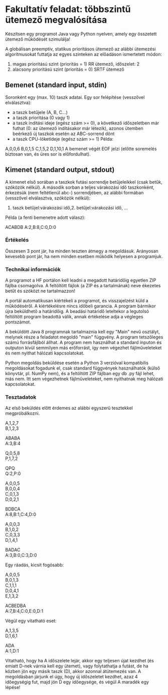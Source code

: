 # Fakultatív feladat: többszintű ütemező megvalósítása
Készítsen egy programot Java vagy Python nyelven, amely egy összetett ütemező működését szimulálja!

A globálisan preemptív, statikus prioritásos ütemező az alábbi ütemezési algoritmusokat futtatja az egyes szinteken az előadáson ismertetett módon:

1. magas prioritású szint (prioritás = 1) RR ütemező, időszelet: 2
2. alacsony prioritású szint (prioritás = 0) SRTF ütemező 

## Bemenet (standard input, stdin)
Soronként egy (max. 10) taszk adatai. Egy sor felépítése (vesszővel elválasztva):

- a taszk betűjele (A, B, C...)
- a taszk prioritása (0 vagy 1)
- a taszk indítási ideje (egész szám >= 0), a következő időszeletben már futhat (0: az ütemező indításakor már létezik), azonos ütemben beérkező új taszkok esetén az ABC-sorrend dönt
- a taszk CPU-löketideje (egész szám >= 1)
Példa:

A,0,0,6
B,0,1,5
C,1,5,2
D,1,10,1
A bemenet végét EOF jelzi (előtte soremelés biztosan van, és üres sor is előfordulhat).

## Kimenet (standard output, stdout)
A kimenet első sorában a taszkok futási sorrendje betűjeleikkel (csak betűk, szóközök nélkül).
A második sorban a teljes várakozási idő taszkonként, érkezésük (nem feltétlenül abc-) sorrendjében, az alábbi formában (vesszővel elválasztva, szóközök nélkül):

1. taszk betűjel:várakozási idő,2. betűjel:várakozási idő, ...

Példa (a fenti bemenetre adott válasz):

ACABDB
A:2,B:8,C:0,D:0
### Értékelés
Összesen 3 pont jár, ha minden teszten átmegy a megoldásuk. Arányosan kevesebb pont jár, ha nem minden esetben működik helyesen a programjuk.

### Technikai információk
A programot a HF portálon kell leadni a megadott határidőig egyetlen ZIP fájlba csomagolva. A feltöltött fájlok (a ZIP és a tartalmának) neve ékezetes betűt és szóközt ne tartalmazzon!

A portál automatikusan kiértékeli a programot, és visszajelzést küld a működéséről. A kiértékelésre nincs időbeli garancia. A program bármikor újra beküldhető a határidőig. A beadási határidő leteltekor a legutolsó feltöltött program beadottá válik, annak értékelése adja a végleges pontszámot.

A beküldött Java 8 programnak tartalmaznia kell egy "Main" nevű osztályt, melynek része a feladatot megoldó "main" függvény. A program tetszőleges számú forrásfájlból állhat. A program nem használhat a standard inputon és outputon kívül semmilyen más erőforrást, így nem végezhet fájlműveleteket és nem nyithat hálózati kapcsolatokat.

Python megoldás beküldése esetén a Python 3 verzióval kompatibilis megoldásokat fogadunk el, csak standard függvények használhatók (külső könyvtár, pl. NumPy nem), és a feltöltött ZIP fájlban egy db .py fájl lehet, más nem. Itt sem végezhetnek fájlműveleteket, nem nyithatnak meg hálózati kapcsolatokat.

### Tesztadatok
Az első beküldés előtt érdemes az alábbi egyszerű tesztekkel megpróbálkozni.

A,1,2,7\
B,1,2,3

ABABA\
A:3,B:4

Q,0,5,8\
P,1,7,2

QPQ\
Q:2,P:0

A,0,0,5\
B,0,0,4\
C,0,1,3\
D,0,2,1

BDBCA\
A:8,B:1,C:4,D:0


A,0,0,3\
B,1,0,2\
C,0,3,3\
D,1,4,1

BADAC\
A:3,B:0,C:3,D:0

Egy ráadás, kicsit fogósabb:

A,0,0,5\
B,0,1,3\
C,1,1,1\
D,0,4,1\
E,1,3,2

ACBEDBA\
A:7,B:4,C:0,E:0,D:1

Végül egy vitatható eset:

A,1,3,5\
D,1,6,1

ADA\
A:1,D:1

Vitatható, hogy ha A időszelete lejár, akkor egy teljesen újat kezdhet (és emiatt D-nek várnia kell egy ütemet), vagy folytathatja a futást, de ha közben jön egy másik taszk (D), akkor azonnal átütemezés van. A megoldásban járjunk el úgy, hogy új időszeletet kezdhet, azaz 4 időegységig fut, majd jön D egy időegysége, és végül A maradék egy lépése!